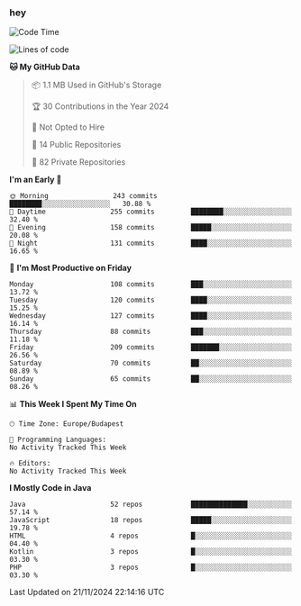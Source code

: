 ### hey

<!--START_SECTION:waka-->
![Code Time](http://img.shields.io/badge/Code%20Time-1%2C037%20hrs%202%20mins-blue)

![Lines of code](https://img.shields.io/badge/From%20Hello%20World%20I%27ve%20Written-1.1%20million%20lines%20of%20code-blue)

**🐱 My GitHub Data** 

> 📦 1.1 MB Used in GitHub's Storage 
 > 
> 🏆 30 Contributions in the Year 2024
 > 
> 🚫 Not Opted to Hire
 > 
> 📜 14 Public Repositories 
 > 
> 🔑 82 Private Repositories 
 > 
**I'm an Early 🐤** 

```text
🌞 Morning                243 commits         ████████░░░░░░░░░░░░░░░░░   30.88 % 
🌆 Daytime                255 commits         ████████░░░░░░░░░░░░░░░░░   32.40 % 
🌃 Evening                158 commits         █████░░░░░░░░░░░░░░░░░░░░   20.08 % 
🌙 Night                  131 commits         ████░░░░░░░░░░░░░░░░░░░░░   16.65 % 
```
📅 **I'm Most Productive on Friday** 

```text
Monday                   108 commits         ███░░░░░░░░░░░░░░░░░░░░░░   13.72 % 
Tuesday                  120 commits         ████░░░░░░░░░░░░░░░░░░░░░   15.25 % 
Wednesday                127 commits         ████░░░░░░░░░░░░░░░░░░░░░   16.14 % 
Thursday                 88 commits          ███░░░░░░░░░░░░░░░░░░░░░░   11.18 % 
Friday                   209 commits         ███████░░░░░░░░░░░░░░░░░░   26.56 % 
Saturday                 70 commits          ██░░░░░░░░░░░░░░░░░░░░░░░   08.89 % 
Sunday                   65 commits          ██░░░░░░░░░░░░░░░░░░░░░░░   08.26 % 
```


📊 **This Week I Spent My Time On** 

```text
🕑︎ Time Zone: Europe/Budapest

💬 Programming Languages: 
No Activity Tracked This Week

🔥 Editors: 
No Activity Tracked This Week
```

**I Mostly Code in Java** 

```text
Java                     52 repos            ██████████████░░░░░░░░░░░   57.14 % 
JavaScript               18 repos            █████░░░░░░░░░░░░░░░░░░░░   19.78 % 
HTML                     4 repos             █░░░░░░░░░░░░░░░░░░░░░░░░   04.40 % 
Kotlin                   3 repos             █░░░░░░░░░░░░░░░░░░░░░░░░   03.30 % 
PHP                      3 repos             █░░░░░░░░░░░░░░░░░░░░░░░░   03.30 % 
```




 Last Updated on 21/11/2024 22:14:16 UTC
<!--END_SECTION:waka-->

